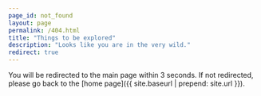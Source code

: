 ```yaml
---
page_id: not_found
layout: page
permalink: /404.html
title: "Things to be explored"
description: "Looks like you are in the very wild."
redirect: true
---
```


You will be redirected to the main page within 3 seconds. If not redirected, please go back to the [home page]({{ site.baseurl | prepend: site.url }}).
